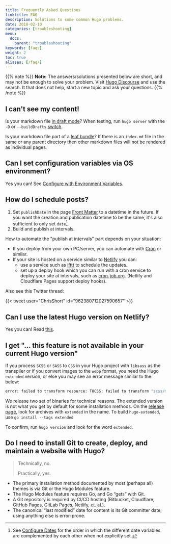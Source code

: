 ```yaml
---
title: Frequently Asked Questions
linktitle: FAQ
description: Solutions to some common Hugo problems.
date: 2018-02-10
categories: [troubleshooting]
menu:
  docs:
    parent: "troubleshooting"
keywords: [faqs]
weight: 2
toc: true
aliases: [/faq/]
---
```


{{% note %}}
**Note:** The answers/solutions presented below are short, and may not be enough to solve your problem. Visit [Hugo Discourse](https://discourse.gohugo.io/) and use the search. It that does not help, start a new topic and ask your questions.
{{% /note %}}

## I can't see my content!

Is your markdown file [in draft mode](https://gohugo.io/content-management/front-matter/#front-matter-variables)? When testing, run `hugo server` with the `-D` or `--buildDrafts` [switch](https://gohugo.io/getting-started/usage/#draft-future-and-expired-content).

Is your markdown file part of a [leaf bundle](/content-management/page-bundles/)? If there is an `index.md` file in the same or any parent directory then other markdown files will not be rendered as individual pages.

## Can I set configuration variables via OS environment?

Yes you can! See [Configure with Environment Variables](/getting-started/configuration/#configure-with-environment-variables).

## How do I schedule posts?

1. Set `publishDate` in the page [Front Matter](/content-management/front-matter/) to a datetime in the future. If you want the creation and publication datetime to be the same, it's also sufficient to only set `date`[^date-hierarchy].
2. Build and publish at intervals.

How to automate the "publish at intervals" part depends on your situation:

* If you deploy from your own PC/server, you can automate with [Cron](https://en.wikipedia.org/wiki/Cron) or similar.
* If your site is hosted on a service similar to [Netlify](https://www.netlify.com/) you can:
  * use a service such as [ifttt](https://ifttt.com/date_and_time) to schedule the updates.
  * set up a deploy hook which you can run with a cron service to deploy your site at intervals, such as [cron-job.org](https://cron-job.org/). (Netlify and Cloudflare Pages support deploy hooks).

Also see this Twitter thread:

{{< tweet user="ChrisShort" id="962380712027590657" >}}

[^date-hierarchy]: See [Configure Dates](https://gohugo.io/getting-started/configuration/#configure-dates) for the order in which the different date variables are complemented by each other when not explicitly set.

## Can I use the latest Hugo version on Netlify?

Yes you can! Read [this](/hosting-and-deployment/hosting-on-netlify/#configure-hugo-version-in-netlify).

## I get "... this feature is not available in your current Hugo version"

If you process `SCSS` or `SASS` to `CSS` in your Hugo project with `libsass` as the transpiler or if you convert images to the `webp` format, you need the Hugo `extended` version, or else you may see an error message similar to the below:

```bash
error: failed to transform resource: TOCSS: failed to transform "scss/main.scss" (text/x-scss): this feature is not available in your current Hugo version
```

We release two set of binaries for technical reasons. The extended version is not what you get by default for some installation methods. On the [release page](https://github.com/gohugoio/hugo/releases), look for archives with `extended` in the name. To build `hugo-extended`, use `go install --tags extended`

To confirm, run `hugo version` and look for the word `extended`.

## Do I need to install Git to create, deploy, and maintain a website with Hugo?

>Technically, no.
>
>Practically, yes.

* The primary installation method documented by most (perhaps all) themes is via Git or the Hugo Modules feature.
* The Hugo Modules feature requires Go, and Go “gets” with Git.
* A Git repository is required by CI/CD hosting (Bitbucket, Cloudflare, GitHub Pages, GitLab Pages, Netlify, et. al.).
* The canonical “last modified” date for content is its Git committer date; using anything else is error-prone.

